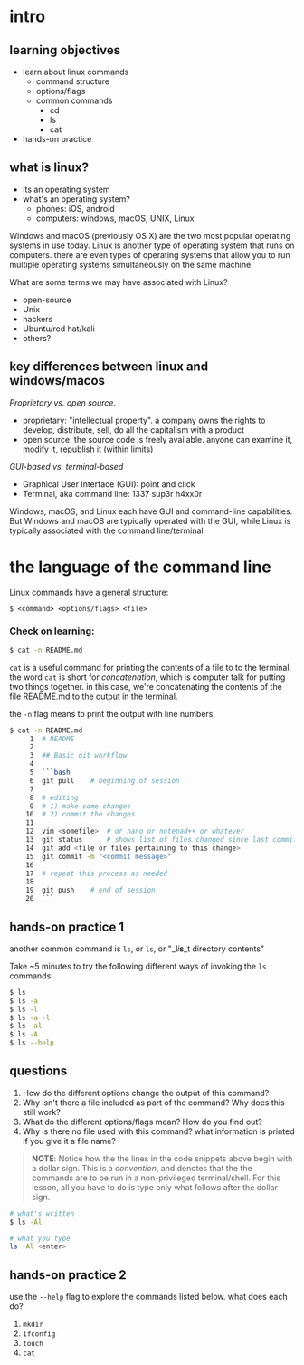 # intro

## learning objectives
- learn about linux commands
    - command structure
    - options/flags
    - common commands
        - cd
        - ls
        - cat
- hands-on practice

## what is linux?
- its an operating system
- what's an operating system?
    - phones: iOS, android
    - computers: windows, macOS, UNIX, Linux

Windows and macOS (previously OS X) are the two most popular operating 
systems in use today.  Linux is another type of operating system that 
runs on computers. there are even types of operating systems that allow 
you to run multiple operating systems simultaneously on the same machine.

What are some terms we may have associated with Linux?
- open-source
- Unix
- hackers
- Ubuntu/red hat/kali
- others?

## key differences between linux and windows/macos
*Proprietary vs. open source*.
- proprietary: "intellectual property". a company owns the rights to develop,
  distribute, sell, do all the capitalism with a product
- open source: the source code is freely available. anyone can examine it,
  modify it, republish it (within limits)

*GUI-based vs. terminal-based*
- Graphical User Interface (GUI): point and click
- Terminal, aka command line: 1337 sup3r h4xx0r

Windows, macOS, and Linux each have GUI and command-line capabilities. But
Windows and macOS are typically operated with the GUI, while Linux is typically
associated with the command line/terminal

# the language of the command line
Linux commands have a general structure:

```
$ <command> <options/flags> <file>
```
### Check on learning:

```bash
$ cat -n README.md
```

`cat` is a useful command for printing the contents of a file to to the
terminal.  the word `cat` is short for _con*cat*enation_, which is computer
talk for putting two things together.  in this case, we're concatenating the
contents of the file README.md to the output in the terminal.

the `-n` flag means to print the output with line numbers.  

```bash
$ cat -n README.md
     1  # README
     2
     3  ## Basic git workflow
     4
     5  ```bash
     6  git pull    # beginning of session
     7
     8  # editing
     9  # 1) make some changes
    10  # 2) commit the changes
    11
    12  vim <somefile>  # or nano or notepad++ or whatever
    13  git status      # shows list of files changed since last commit
    14  git add <file or files pertaining to this change>
    15  git commit -m "<commit message>"
    16
    17  # repeat this process as needed
    18
    19  git push    # end of session
    20  ```
```


## hands-on practice 1
another common command is `ls`, or `ls`, or "_**l**_i_**s**_t directory contents"

Take ~5 minutes to try the following different ways of invoking the `ls`
commands: 

```bash
$ ls
$ ls -a
$ ls -l
$ ls -a -l
$ ls -al
$ ls -A
$ ls --help
```

## questions
1. How do the different options change the output of this command?
2. Why isn't there a file included as part of the command?  Why does this still
   work?
3. What do the different options/flags mean?  How do you find out?
4. Why is there no file used with this command?  what information is printed if
   you give it a file name?

>**NOTE**:  Notice how the the lines in the code snippets above begin with a dollar sign.
>This is a *convention*, and denotes that the the commands are to be run in a
>non-privileged terminal/shell.  For this lesson, all you have to do is type
>only what follows after the dollar sign.

```bash
# what's written
$ ls -Al

# what you type
ls -Al <enter>
```

## hands-on practice 2
use the `--help` flag to explore the commands listed below.  what does each
do?

1. `mkdir`
2. `ifconfig`
3. `touch`
4. `cat`
